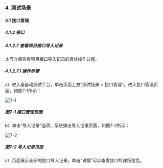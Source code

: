### 4. 测试场景

#### 4.1 接口管理

##### 4.1.2 接口

##### 4.1.2.7 查看项目接口导入记录

本节介绍查看项目接口导入记录的具体操作过程。

##### 4.1.2.7.1 操作步骤

a）进入全自动测试平台，单击页面上方“测试场景 > 接口管理”，进入接口管理页面，如图7-1所示：

![7-1](https://www.feisuanyz.com/fstest/cscj/jkgl/12.png)

##### 图7-1 接口管理页面

b）单击“导入记录”选项，系统弹出导入记录页面，如图7-2所示：

![7-2](https://www.feisuanyz.com/fstest/cscj/jkgl/12_1.png)

##### 图7-2 导入记录页面

c）页面展示全部的接口导入记录，单击“详情”可以查看接口的详细信息。

